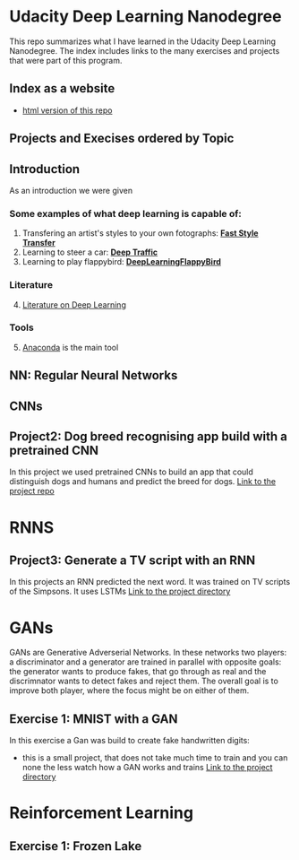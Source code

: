 # Udacity Deep Learning Nanodegree

This repo summarizes what I have learned in the Udacity Deep Learning Nanodegree. The index includes links to the many exercises and projects that were part of this program.

## Index as a website
- [html version of this repo](https://sabinem.github.io/udacity_DL/)

## Projects and Execises ordered by Topic

## Introduction
As an introduction we were given

### Some examples of what deep learning is capable of: 
1. Transfering an artist's styles to your own fotographs: [**Fast Style Transfer**](https://github.com/lengstrom/fast-style-transfer)
2. Learning to steer a car: [**Deep Traffic**](https://selfdrivingcars.mit.edu/deeptraffic/)
3. Learning to play flappybird: [**DeepLearningFlappyBird**](https://github.com/yenchenlin/DeepLearningFlappyBird)

### Literature
4. [Literature on Deep Learning](docs/literature.md)

### Tools
5. [Anaconda](https://www.anaconda.com/download/#macos) is the main tool 


## NN: Regular Neural Networks

## CNNs

## Project2: Dog breed recognising app build with a pretrained CNN
In this project we used pretrained CNNs to build an app that could distinguish dogs and humans and predict the breed for dogs. 
[Link to the project repo](https://github.com/sabinem/udacity-deeplearning-dog-project)

# RNNS

## Project3: Generate a TV script with an RNN
In this projects an RNN predicted the next word. It was trained on TV scripts of the Simpsons.
It uses LSTMs
[Link to the project directory](RNNs/tv_script_rnn)

# GANs
GANs are Generative Adverserial Networks. In these networks two players: a discriminator and a generator are trained in parallel with opposite goals: the generator wants to produce fakes, that go through as real and the discrimnator wants to detect fakes and reject them. The overall goal is to improve both player, where the focus might be on either of them. 

## Exercise 1: MNIST with a GAN
In this exercise a Gan was build to create fake handwritten digits:
- this is a small project, that does not take much time to train and you can none the less watch how a GAN works and trains
[Link to the project directory](GANs/gan_mnist)

# Reinforcement Learning

## Exercise 1: Frozen Lake



